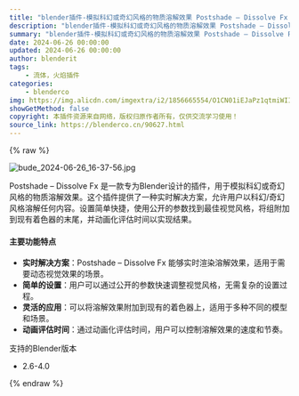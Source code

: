 ```yaml
---
title: "blender插件-模拟科幻或奇幻风格的物质溶解效果 Postshade – Dissolve Fx v1.0.1"
description: "blender插件-模拟科幻或奇幻风格的物质溶解效果 Postshade – Dissolve Fx v1.0.1"
summary: "blender插件-模拟科幻或奇幻风格的物质溶解效果 Postshade – Dissolve Fx v1.0.1"
date: 2024-06-26 00:00:00
updated: 2024-06-26 00:00:00
author: blenderit
tags: 
    - 流体，火焰插件
categories:
    - blenderco
img: https://img.alicdn.com/imgextra/i2/1856665554/O1CN01iEJaPz1qtmiWII0UY_!!1856665554.jpg
showGetMethod: false
copyright: 本插件资源来自网络，版权归原作者所有，仅供交流学习使用！
source_link: https://blenderco.cn/90627.html
---
```


{% raw %}
<p><img src="https://img.alicdn.com/imgextra/i2/1856665554/O1CN01iEJaPz1qtmiWII0UY_!!1856665554.jpg" alt="bude_2024-06-26_16-37-56.jpg"></p><p data-line="2">Postshade – Dissolve Fx 是一款专为Blender设计的插件，用于模拟科幻或奇幻风格的物质溶解效果。这个插件提供了一种实时解决方案，允许用户以科幻/奇幻风格溶解任何内容。设置简单快捷，使用公开的参数找到最佳视觉风格，将组附加到现有着色器的末尾，并动画化评估时间以实现结果。</p><h4 id="主要功能特点" data-line="4">主要功能特点</h4><ul data-line="6">
<li><strong>实时解决方案</strong>：Postshade – Dissolve Fx 能够实时渲染溶解效果，适用于需要动态视觉效果的场景。</li>
<li><strong>简单的设置</strong>：用户可以通过公开的参数快速调整视觉风格，无需复杂的设置过程。</li>
<li><strong>灵活的应用</strong>：可以将溶解效果附加到现有的着色器上，适用于多种不同的模型和场景。</li>
<li><strong>动画评估时间</strong>：通过动画化评估时间，用户可以控制溶解效果的速度和节奏。</li>
</ul><p>支持的Blender版本</p><ul>
<li>2.6-4.0</li>
</ul>
<div style="display: none">blenderco</div>
{% endraw %}